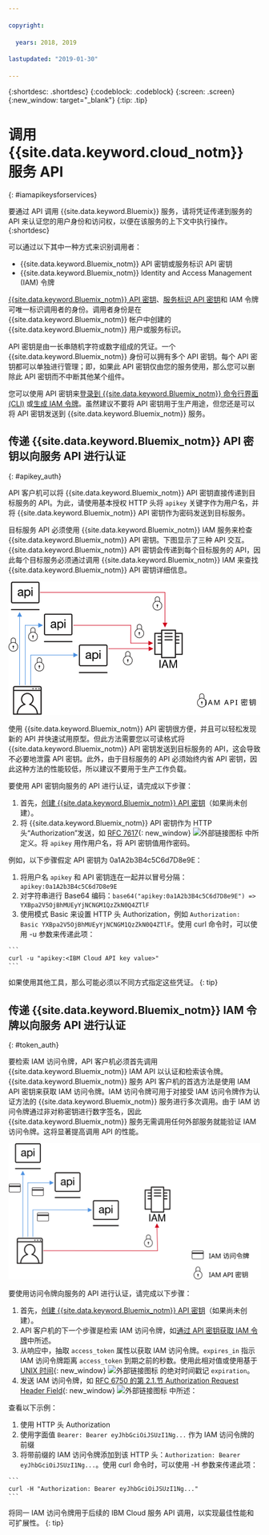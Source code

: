 ```yaml
---

copyright:

  years: 2018, 2019

lastupdated: "2019-01-30"

---
```


{:shortdesc: .shortdesc}
{:codeblock: .codeblock}
{:screen: .screen}
{:new_window: target="_blank"}
{:tip: .tip}

# 调用 {{site.data.keyword.cloud_notm}} 服务 API
{: #iamapikeysforservices}

要通过 API 调用 {{site.data.keyword.Bluemix}} 服务，请将凭证传递到服务的 API 来认证您的用户身份和访问权，以便在该服务的上下文中执行操作。
{:shortdesc}

可以通过以下其中一种方式来识别调用者： 

* {{site.data.keyword.Bluemix_notm}} API 密钥或服务标识 API 密钥
* {{site.data.keyword.Bluemix_notm}} Identity and Access Management (IAM) 令牌

[{{site.data.keyword.Bluemix_notm}} API 密钥](/docs/iam?topic=iam-userapikey#userapikey)、[服务标识 API 密钥](/docs/iam?topic=iam-serviceidapikeys#serviceidapikeys)和 IAM 令牌可唯一标识调用者的身份。调用者身份是在 {{site.data.keyword.Bluemix_notm}} 帐户中创建的 {{site.data.keyword.Bluemix_notm}} 用户或服务标识。 

API 密钥是由一长串随机字符或数字组成的凭证。一个 {{site.data.keyword.Bluemix_notm}} 身份可以拥有多个 API 密钥。每个 API 密钥都可以单独进行管理；即，如果此 API 密钥仅由您的服务使用，那么您可以删除此 API 密钥而不中断其他某个组件。

您可以使用 API 密钥来[登录到 {{site.data.keyword.Bluemix_notm}} 命令行界面 (CLI)](/docs/cli/reference/ibmcloud?topic=cloud-cli-ibmcloud_login#ibmcloud_login) 或[生成 IAM 令牌](/docs/iam?topic=iam-iamtoken_from_apikey#iamtoken_from_apikey)。虽然建议不要将 API 密钥用于生产用途，但您还是可以将 API 密钥发送到 {{site.data.keyword.Bluemix_notm}} 服务。

## 传递 {{site.data.keyword.Bluemix_notm}} API 密钥以向服务 API 进行认证
{: #apikey_auth}

API 客户机可以将 {{site.data.keyword.Bluemix_notm}} API 密钥直接传递到目标服务的 API。为此，请使用基本授权 HTTP 头将 `apikey` 关键字作为用户名，并将 {{site.data.keyword.Bluemix_notm}} API 密钥作为密码发送到目标服务。

目标服务 API 必须使用 {{site.data.keyword.Bluemix_notm}} IAM 服务来检查 {{site.data.keyword.Bluemix_notm}} API 密钥。下图显示了三种 API 交互。{{site.data.keyword.Bluemix_notm}} API 密钥会传递到每个目标服务的 API，因此每个目标服务必须通过调用 {{site.data.keyword.Bluemix_notm}} IAM 来查找 {{site.data.keyword.Bluemix_notm}} API 密钥详细信息。

![使用 API 密钥通过服务 API 进行认证](images/APIkeyauth.svg "将 API 密钥传递到目标服务，随后目标服务会将 API 密钥传递给 IAM 来验证凭证")

使用 {{site.data.keyword.Bluemix_notm}} API 密钥很方便，并且可以轻松发现新的 API 并快速试用原型。但此方法需要您以可读格式将 {{site.data.keyword.Bluemix_notm}} API 密钥发送到目标服务的 API，这会导致不必要地泄露 API 密钥。此外，由于目标服务的 API 必须始终内省 API 密钥，因此这种方法的性能较低，所以建议不要用于生产工作负载。

要使用 API 密钥向服务的 API 进行认证，请完成以下步骤： 

  1. 首先，[创建 {{site.data.keyword.Bluemix_notm}} API 密钥](/docs/iam?topic=iam-userapikey#creating-an-api-key)（如果尚未创建）。
  2. 将 {{site.data.keyword.Bluemix_notm}} API 密钥作为 HTTP 头“Authorization”发送，如 [RFC 7617](https://tools.ietf.org/html/rfc7617){: new_window} ![外部链接图标](../icons/launch-glyph.svg "外部链接图标") 中所定义。将 `apikey` 用作用户名，将 API 密钥值用作密码。

例如，以下步骤假定 API 密钥为 0a1A2b3B4c5C6d7D8e9E：

  1.	将用户名 `apikey` 和 API 密钥连在一起并以冒号分隔：`apikey:0a1A2b3B4c5C6d7D8e9E`
  2.	对字符串进行 Base64 编码：`base64("apikey:0a1A2b3B4c5C6d7D8e9E") => YXBpa2V5OjBhMUEyYjNCNGM1QzZkN0Q4ZTlF`
  3.	使用模式 Basic 来设置 HTTP 头 Authorization，例如 `Authorization: Basic YXBpa2V5OjBhMUEyYjNCNGM1QzZkN0Q4ZTlF`。使用 curl 命令时，可以使用 -u 参数来传递此项：

    ```
    curl -u "apikey:<IBM Cloud API key value>"
    ```

  如果使用其他工具，那么可能必须以不同方式指定这些凭证。
  {: tip}

## 传递 {{site.data.keyword.Bluemix_notm}} IAM 令牌以向服务 API 进行认证
{: #token_auth}

要检索 IAM 访问令牌，API 客户机必须首先调用 {{site.data.keyword.Bluemix_notm}} IAM API 以认证和检索该令牌。{{site.data.keyword.Bluemix_notm}} 服务 API 客户机的首选方法是使用 IAM API 密钥来获取 IAM 访问令牌。IAM 访问令牌可用于对接受 IAM 访问令牌作为认证方法的 {{site.data.keyword.Bluemix_notm}} 服务进行多次调用。由于 IAM 访问令牌通过非对称密钥进行数字签名，因此 {{site.data.keyword.Bluemix_notm}} 服务无需调用任何外部服务就能验证 IAM 访问令牌。这将显著提高调用 API 的性能。

![使用访问令牌通过服务 API 进行认证](images/tokenauth.svg "使用 API 密钥从 IAM 检索令牌并将访问令牌传递到目标服务以验证凭证")

要使用访问令牌向服务的 API 进行认证，请完成以下步骤：

  1. 首先，[创建 {{site.data.keyword.Bluemix_notm}} API 密钥](/docs/iam?topic=iam-userapikey#creating-an-api-key)（如果尚未创建）。 
  2. API 客户机的下一个步骤是检索 IAM 访问令牌，如[通过 API 密钥获取 IAM 令牌](/docs/iam?topic=iam-iamtoken_from_apikey#iamtoken_from_apikey)中所述。
  3. 从响应中，抽取 `access_token` 属性以获取 IAM 访问令牌。`expires_in` 指示 IAM 访问令牌距离 `access_token` 到期之前的秒数。使用此相对值或使用基于 [UNIX 时间](https://en.wikipedia.org/wiki/Unix_time){: new_window} ![外部链接图标](../icons/launch-glyph.svg "外部链接图标") 的绝对时间戳记 `expiration`。 
  4. 发送 IAM 访问令牌，如 [RFC 6750 的第 2.1.节 Authorization Request Header Field](https://tools.ietf.org/html/rfc6750#page-5){: new_window} ![外部链接图标](../icons/launch-glyph.svg "外部链接图标") 中所述：
   
查看以下示例：

  1.	使用 HTTP 头 Authorization
  2.	使用字面值 `Bearer: Bearer eyJhbGciOiJSUzI1Ng...` 作为 IAM 访问令牌的前缀
  3.	将带前缀的 IAM 访问令牌添加到该 HTTP 头：`Authorization: Bearer eyJhbGciOiJSUzI1Ng...`。使用 curl 命令时，可以使用 -H 参数来传递此项：

    ```
    curl -H "Authorization: Bearer eyJhbGciOiJSUzI1Ng..."
    ```
        
  将同一 IAM 访问令牌用于后续的 IBM Cloud 服务 API 调用，以实现最佳性能和可扩展性。
  {: tip}



